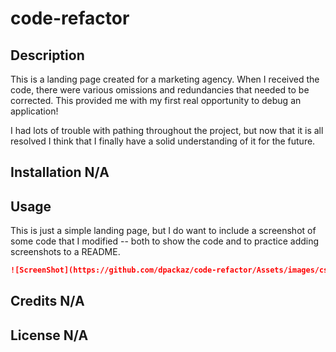 # code-refactor

## Description

This is a landing page created for a marketing agency. When I received the code, there were various omissions and redundancies that needed to be corrected. This provided me with my first real opportunity to debug an application! 

I had lots of trouble with pathing throughout the project, but now that it is all resolved I think that I finally have a solid understanding of it for the future. 

## Installation N/A

## Usage

This is just a simple landing page, but I do want to include a screenshot of some code that I modified -- both to show the code and to practice adding screenshots to a README.

```md
![ScreenShot](https://github.com/dpackaz/code-refactor/Assets/images/css-redundancies-code-refactor.PNG)
```

## Credits N/A

## License N/A
